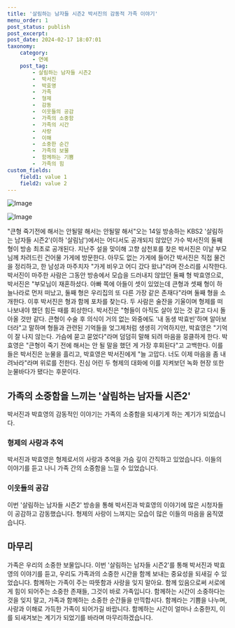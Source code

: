 ```yaml
---
title: '살림하는 남자들 시즌2 박서진의 감동적 가족 이야기'
menu_order: 1
post_status: publish
post_excerpt: 
post_date: 2024-02-17 18:07:01
taxonomy:
    category:
        - 연예
    post_tag:
        - 살림하는 남자들 시즌2
        -  박서진
        -  박효영
        -  가족
        -  형제
        -  감동
        -  이웃들의 공감
        -  가족의 소중함
        -  가족의 시간
        -  사랑
        -  이해
        -  소중한 순간
        -  가족의 보물
        -  함께하는 기쁨
        -  가족의 힘
custom_fields:
    field1: value 1
    field2: value 2
---
```


![Image](https://mimgnews.pstatic.net/image/076/2024/02/12/2024021201000747000099641_20240212092902101.jpg?type=w540)

![Image](https://ssl.pstatic.net/mimgnews/image/076/2024/02/12/2024021201000747000099642_20240212092902104.jpg?type=w540)

"큰형 죽기전에 해서는 안될말 해서는 안될말 해서"오는 14일 방송하는 KBS2 '살림하는 남자들 시즌2'(이하 '살림남')에서는 어디서도 공개되지 않았던 가수 박서진의 둘째 형이 방송 최초로 공개된다. 
지난주 설을 맞이해 고향 삼천포를 찾은 박서진은 이날 부모님께 차려드린 건어물 가게에 방문한다. 아무도 없는 가게에 들어간 박서진은 직접 물건을 정리하고, 한 남성과 마주치자 "가게 비우고 어디 갔다 왔냐"라며 잔소리를 시작한다.
박서진이 마주한 사람은 그동안 방송에서 모습을 드러내지 않았던 둘째 형 박효영으로, 박서진은 "부모님이 재혼하셨다. 아빠 쪽에 아들이 셋이 있었는데 큰형과 셋째 형이 하늘나라로 먼저 떠났고, 둘째 형은 우리집의 또 다른 가장 같은 존재다"라며 둘째 형을 소개한다.
이후 박서진은 형과 함께 포차를 찾는다. 두 사람은 술잔을 기울이며 형제를 떠나보내야 했던 힘든 때를 회상한다. 박서진은 "형들이 아직도 살아 있는 것 같고 다시 돌아올 것만 같다. 큰형이 수술 후 의식이 거의 없는 와중에도 '내 동생 박효빈'하며 알아보더라"고 말하며 형들과 관련된 기억들을 엊그제처럼 생생히 기억하지만, 박효영은 "기억이 잘 나지 않는다. 가슴에 묻고 묻었다"라며 덤덤히 말해 되려 마음을 뭉클하게 한다.
박효영은 "큰형이 죽기 전에 해서는 안 될 말을 했던 게 가장 후회된다"고 고백한다. 이를 들은 박서진은 눈물을 흘리고, 박효영은 박서진에게 "늘 고맙다. 너도 이제 마음을 좀 내려놔라"라며 위로를 전한다.
진심 어린 두 형제의 대화에 이를 지켜보던 녹화 현장 또한 눈물바다가 됐다는 후문이다.
## 가족의 소중함을 느끼는 '살림하는 남자들 시즌2'
박서진과 박효영의 감동적인 이야기는 가족의 소중함을 되새기게 하는 계기가 되었습니다.
### 형제의 사랑과 추억
박서진과 박효영은 형제로서의 사랑과 추억을 가슴 깊이 간직하고 있었습니다. 이들의 이야기를 듣고 나니 가족 간의 소중함을 느낄 수 있었습니다.
### 이웃들의 공감
이번 '살림하는 남자들 시즌2' 방송을 통해 박서진과 박효영의 이야기에 많은 시청자들이 공감하고 감동했습니다. 형제의 사랑이 느껴지는 모습이 많은 이들의 마음을 움직였습니다.
## 마무리
가족은 우리의 소중한 보물입니다. 이번 '살림하는 남자들 시즌2'를 통해 박서진과 박효영의 이야기를 듣고, 우리도 가족과의 소중한 시간을 함께 보내는 중요성을 되새길 수 있었습니다. 함께하는 가족이 주는 따뜻함과 사랑을 잊지 말아요. 함께 있음으로써 서로에게 힘이 되어주는 소중한 존재들, 그것이 바로 가족입니다. 함께하는 시간이 소중하다는 것을 잊지 말고, 가족과 함께하는 소중한 순간들을 만끽합시다. 함께라는 기쁨을 나누며, 사랑과 이해로 가득한 가족이 되어가길 바랍니다. 함께하는 시간이 얼마나 소중한지, 이를 되새겨보는 계기가 되었기를 바라며 마무리하겠습니다.
